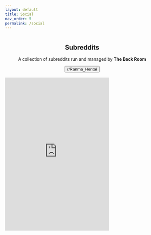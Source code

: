 ```yaml
---
layout: default
title: Social
nav_order: 5
permalink: /social
---
```

<!-- 
<div class="card">
  <div class="container">
    <h2 class="text-small" style="text-align:center">Subreddits</h2>
    <p class="text-small" style="text-align:center">A collection of subreddits run and managed by <b>The Back Room</b></p>
    <span class="fs-3">
      <div align="center" class="text-small">
        <a href="https://www.reddit.com/r/Ranma_Hentai/" target="_blank">
          <button type="button" name="button" class="btn">r/Ranma_Hentai</button></a> 
      </div>
    </span>
    <br />
  </div>
</div>
<br />
<div class="card">
  <div class="container">
    <h2 class="text-small" style="text-align:center">Facebook</h2>
    <p class="text-small" style="text-align:center"></p>
    <div align="center" class="text-small">
      <iframe src="https://www.facebook.com/plugins/page.php?href=https%3A%2F%2Fwww.facebook.com%2Fprofile.php%3Fid%3D61572245999615&tabs=timeline&width=340&height=500&small_header=true&adapt_container_width=true&hide_cover=false&show_facepile=true&appId=370692900890244" width="340" height="500" style="border:none;overflow:hidden" scrolling="no" frameborder="0" allowfullscreen="true" allow="autoplay; clipboard-write; encrypted-media; picture-in-picture; web-share"></iframe>
    </div>
    <br />
  </div>
</div>
-->

<div class="row">
  <div class="column left">
    <div class="card">
      <div class="container">
        <h2 class="text-small" style="text-align:center">Subreddits</h2>
        <p class="text-small" style="text-align:center">A collection of subreddits run and managed by <b>The Back Room</b></p>
        <span class="fs-3">
          <div align="center" class="text-small">
            <a href="https://www.reddit.com/r/Ranma_Hentai/" target="_blank">
              <button type="button" name="button" class="btn">r/Ranma_Hentai</button></a> 
            <!-- <a href="" target="_blank">
              <button type="button" name="button" class="btn"></button></a> -->
            <!-- <a href="" target="_blank">
              <button type="button" name="button" class="btn"></button></a> -->
          </div>
        </span>
        <br />
      </div>
    </div>
  </div>
  <div class="column right">
    <iframe src="https://www.facebook.com/plugins/page.php?href=https%3A%2F%2Fwww.facebook.com%2Fprofile.php%3Fid%3D61572245999615&tabs=timeline&width=340&height=500&small_header=true&adapt_container_width=true&hide_cover=false&show_facepile=true&appId=370692900890244" width="340" height="500" style="border:none;overflow:hidden" scrolling="no" frameborder="0" allowfullscreen="true" allow="autoplay; clipboard-write; encrypted-media; picture-in-picture; web-share"></iframe>
  </div>
</div>